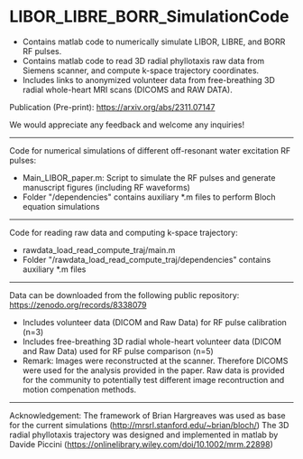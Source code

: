 # LIBOR_LIBRE_BORR_SimulationCode
- Contains matlab code to numerically simulate LIBOR, LIBRE, and BORR RF pulses. 
- Contains matlab code to read 3D radial phyllotaxis raw data from Siemens scanner, and compute k-space trajectory coordinates.
- Includes links to anonymized volunteer data from free-breathing 3D radial whole-heart MRI scans (DICOMS and RAW DATA).

Publication (Pre-print): https://arxiv.org/abs/2311.07147

We would appreciate any feedback and welcome any inquiries!
***************
Code for numerical simulations of different off-resonant water excitation RF pulses:
- Main_LIBOR_paper.m: Script to simulate the RF pulses and generate manuscript figures (including RF waveforms)
- Folder "/dependencies" contains auxiliary *.m files to perform Bloch equation simulations
***************
Code for reading raw data and computing k-space trajectory:
- rawdata_load_read_compute_traj/main.m
- Folder "/rawdata_load_read_compute_traj/dependencies" contains auxiliary *.m files 
***************
Data can be downloaded from the following public repository: https://zenodo.org/records/8338079
- Includes volunteer data (DICOM and Raw Data) for RF pulse calibration (n=3)
- Includes free-breathing 3D radial whole-heart volunteer data (DICOM and Raw Data) used for RF pulse comparison (n=5)
- Remark: Images were reconstructed at the scanner. Therefore  DICOMS were used for the analysis provided in the paper. Raw data is provided for the community to potentially test different image recontruction and motion compenation methods.
**************
Acknowledgement:
The framework of Brian Hargreaves was used as base for the current simulations (http://mrsrl.stanford.edu/~brian/bloch/)
The 3D radial phyllotaxis trajectory was designed and implemented in matlab by Davide Piccini (https://onlinelibrary.wiley.com/doi/10.1002/mrm.22898)
